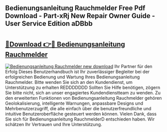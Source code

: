 ## Bedienungsanleitung Rauchmelder Free Pdf Download - Part-xRj New Repair Owner Guide - User Service Edition aDBbb

# <h2><a href="http://df1h488.blite.top/?on=Bedienungsanleitung+Rauchmelder">🔗Download 👉🔴 Bedienungsanleitung Rauchmelder</a></h2>

[![Bedienungsanleitung Rauchmelder new download](https://i.imgur.com/lujVjoI.png)](http://df1h488.blite.top/?on=Bedienungsanleitung+Rauchmelder)
Ihr Partner für den Erfolg Dieses Benutzerhandbuch ist Ihr zuverlässiger Begleiter bei der erfolgreichen Bedienung und Wartung Ihres Bedienungsanleitung Rauchmelder. Bitte wenden Sie sich an den Kundendienst, um Unterstützung zu erhalten REDDDDDDD Sollten Sie Hilfe benötigen, zögern Sie bitte nicht, sich an unser engagiertes Kundendienstteam zu wenden. Zu den erweiterten Funktionen von Bedienungsanleitung Rauchmelder gehören Geolokalisierung, intelligente Warnungen, anpassbare Designs und Mehrbenutzerzugriff, die alle einfach über die benutzerfreundliche und intuitive Benutzeroberfläche gesteuert werden können. Vielen Dank, dass Sie sich für Bedienungsanleitung RauchmelderD entschieden haben. Wir schätzen Ihr Vertrauen und Ihre Unterstützung.
